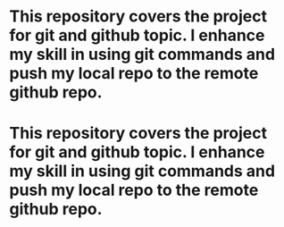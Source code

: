# This repository covers the project for git and github topic. I enhance my skill in using git commands and push my local repo to the remote github repo.

# This repository covers the project for git and github topic. I enhance my skill in using git commands and push my local repo to the remote github repo.